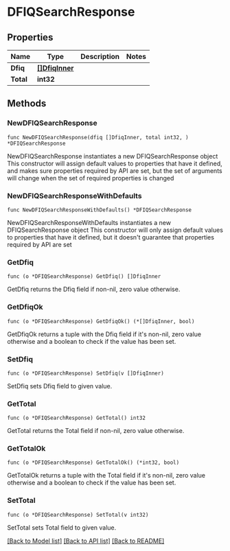 # DFIQSearchResponse

## Properties

Name | Type | Description | Notes
------------ | ------------- | ------------- | -------------
**Dfiq** | [**[]DfiqInner**](DfiqInner.md) |  | 
**Total** | **int32** |  | 

## Methods

### NewDFIQSearchResponse

`func NewDFIQSearchResponse(dfiq []DfiqInner, total int32, ) *DFIQSearchResponse`

NewDFIQSearchResponse instantiates a new DFIQSearchResponse object
This constructor will assign default values to properties that have it defined,
and makes sure properties required by API are set, but the set of arguments
will change when the set of required properties is changed

### NewDFIQSearchResponseWithDefaults

`func NewDFIQSearchResponseWithDefaults() *DFIQSearchResponse`

NewDFIQSearchResponseWithDefaults instantiates a new DFIQSearchResponse object
This constructor will only assign default values to properties that have it defined,
but it doesn't guarantee that properties required by API are set

### GetDfiq

`func (o *DFIQSearchResponse) GetDfiq() []DfiqInner`

GetDfiq returns the Dfiq field if non-nil, zero value otherwise.

### GetDfiqOk

`func (o *DFIQSearchResponse) GetDfiqOk() (*[]DfiqInner, bool)`

GetDfiqOk returns a tuple with the Dfiq field if it's non-nil, zero value otherwise
and a boolean to check if the value has been set.

### SetDfiq

`func (o *DFIQSearchResponse) SetDfiq(v []DfiqInner)`

SetDfiq sets Dfiq field to given value.


### GetTotal

`func (o *DFIQSearchResponse) GetTotal() int32`

GetTotal returns the Total field if non-nil, zero value otherwise.

### GetTotalOk

`func (o *DFIQSearchResponse) GetTotalOk() (*int32, bool)`

GetTotalOk returns a tuple with the Total field if it's non-nil, zero value otherwise
and a boolean to check if the value has been set.

### SetTotal

`func (o *DFIQSearchResponse) SetTotal(v int32)`

SetTotal sets Total field to given value.



[[Back to Model list]](../README.md#documentation-for-models) [[Back to API list]](../README.md#documentation-for-api-endpoints) [[Back to README]](../README.md)


